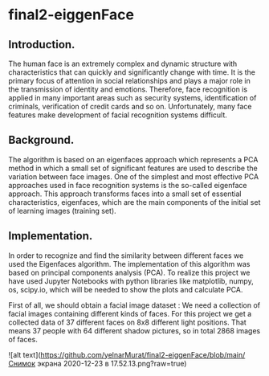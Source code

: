 # final2-eiggenFace

## Introduction.
The human face is an extremely complex and dynamic structure with characteristics that can quickly and significantly change with time. It is the primary focus of attention in social relationships and plays a major role in the transmission of identity and emotions. Therefore, face recognition is applied in many important areas such as security systems, identification of criminals, verification of credit cards and so on. Unfortunately, many face features make development of facial recognition systems difficult.

## Background. 
The algorithm is based on an eigenfaces approach which represents a PCA method in which a small set of significant features are used to describe the variation between face images. One of the simplest and most effective PCA approaches used in face recognition systems is the so-called eigenface approach. This approach transforms faces into a small set of essential characteristics, eigenfaces, which are the main components of the initial set of learning images (training set). 

## Implementation.
In order to recognize and find the similarity between different faces we used the Eigenfaces algorithm. The implementation of this algorithm was based on principal components analysis (PCA). To realize this project we have used Jupyter Notebooks with python libraries like matplotlib, numpy, os, scipy.io, which will be needed to show the plots and calculate PCA.

First of all, we should obtain a facial image dataset : We need a collection of facial images containing different kinds of faces. For this project we get a collected data of 37 different faces on 8x8 different light positions. That means 37 people with 64 different shadow pictures, so in total 2868 images of faces.

![alt text](https://github.com/yelnarMurat/final2-eiggenFace/blob/main/Снимок экрана 2020-12-23 в 17.52.13.png?raw=true)
